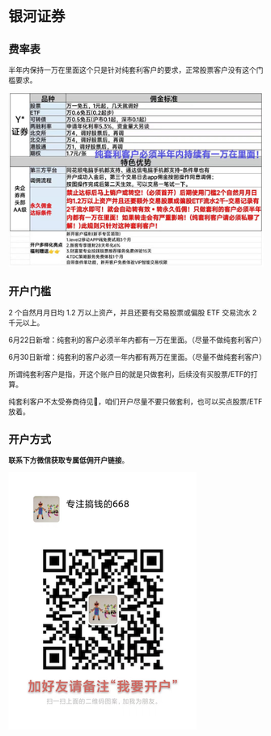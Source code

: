 # 银河证券

## 费率表

半年内保持一万在里面这个只是针对纯套利客户的要求，正常股票客户没有这个门槛要求。

![银河费率表](images/yh.png)

## 开户门槛

2 个自然月月日均 1.2 万以上资产，并且还要有交易股票或偏股 ETF 交易流水 2 千元以上。

6月22日新增：纯套利的客户必须半年内都有一万在里面。（尽量不做纯套利客户）

6月30日新增：纯套利的客户必须一年内都有两万在里面。（尽量不做纯套利客户）

所谓纯套利客户是指，开这个账户目的就是只做套利，后续没有买股票/ETF的打算。

纯套利客户不太受券商待见🤣，咱们开户尽量不要只做套利，也可以买点股票/ETF放着。

## 开户方式

**联系下方微信获取专属低佣开户链接**。

![668微信](images/668wx.png)
